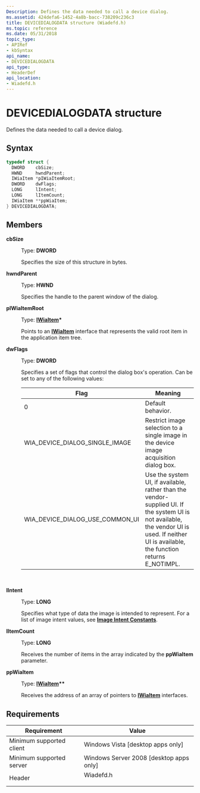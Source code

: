 ```yaml
---
Description: Defines the data needed to call a device dialog.
ms.assetid: 424defa6-1452-4a8b-bacc-738209c236c3
title: DEVICEDIALOGDATA structure (Wiadefd.h)
ms.topic: reference
ms.date: 05/31/2018
topic_type: 
- APIRef
- kbSyntax
api_name: 
- DEVICEDIALOGDATA
api_type: 
- HeaderDef
api_location: 
- Wiadefd.h
---
```


# DEVICEDIALOGDATA structure

Defines the data needed to call a device dialog.

## Syntax


```C++
typedef struct {
  DWORD    cbSize;
  HWND     hwndParent;
  IWiaItem *pIWiaItemRoot;
  DWORD    dwFlags;
  LONG     lIntent;
  LONG     lItemCount;
  IWiaItem **ppWiaItem;
} DEVICEDIALOGDATA;
```



## Members

<dl> <dt>

**cbSize**
</dt> <dd>

Type: **DWORD**

</dd> <dd>

Specifies the size of this structure in bytes.

</dd> <dt>

**hwndParent**
</dt> <dd>

Type: **HWND**

</dd> <dd>

Specifies the handle to the parent window of the dialog.

</dd> <dt>

**pIWiaItemRoot**
</dt> <dd>

Type: **[**IWiaItem**](/windows/desktop/api/wia_xp/nn-wia_xp-iwiaitem)\***

</dd> <dd>

Points to an [**IWiaItem**](/windows/desktop/api/wia_xp/nn-wia_xp-iwiaitem) interface that represents the valid root item in the application item tree.

</dd> <dt>

**dwFlags**
</dt> <dd>

Type: **DWORD**

</dd> <dd>

Specifies a set of flags that control the dialog box's operation. Can be set to any of the following values:



| Flag                                 | Meaning                                                                                                                                                                                     |
|--------------------------------------|---------------------------------------------------------------------------------------------------------------------------------------------------------------------------------------------|
| 0                                    | Default behavior.                                                                                                                                                                           |
| WIA\_DEVICE\_DIALOG\_SINGLE\_IMAGE   | Restrict image selection to a single image in the device image acquisition dialog box.                                                                                                      |
| WIA\_DEVICE\_DIALOG\_USE\_COMMON\_UI | Use the system UI, if available, rather than the vendor-supplied UI. If the system UI is not available, the vendor UI is used. If neither UI is available, the function returns E\_NOTIMPL. |



 

</dd> <dt>

**lIntent**
</dt> <dd>

Type: **LONG**

</dd> <dd>

Specifies what type of data the image is intended to represent. For a list of image intent values, see [**Image Intent Constants**](-wia-imageintentconstants.md).

</dd> <dt>

**lItemCount**
</dt> <dd>

Type: **LONG**

</dd> <dd>

Receives the number of items in the array indicated by the **ppWiaItem** parameter.

</dd> <dt>

**ppWiaItem**
</dt> <dd>

Type: **[**IWiaItem**](/windows/desktop/api/wia_xp/nn-wia_xp-iwiaitem)\*\***

</dd> <dd>

Receives the address of an array of pointers to [**IWiaItem**](/windows/desktop/api/wia_xp/nn-wia_xp-iwiaitem) interfaces.

</dd> </dl>

## Requirements



| Requirement | Value |
|-------------------------------------|--------------------------------------------------------------------------------------|
| Minimum supported client<br/> | Windows Vista \[desktop apps only\]<br/>                                       |
| Minimum supported server<br/> | Windows Server 2008 \[desktop apps only\]<br/>                                 |
| Header<br/>                   | <dl> <dt>Wiadefd.h</dt> </dl> |



 

 




